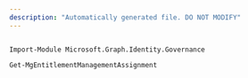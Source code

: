 ```yaml
---
description: "Automatically generated file. DO NOT MODIFY"
---
```


```powershellv2

Import-Module Microsoft.Graph.Identity.Governance

Get-MgEntitlementManagementAssignment

```